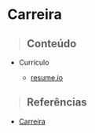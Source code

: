 # Carreira

> ## **Conteúdo**

- Currículo

  - [resume.io](/career/resume/resume-io.md)

> ## **Referências**

- [Carreira](/career/references.md)
